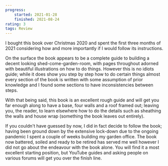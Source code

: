 ```yaml
---
progress:
    started: 2021-01-28
    finished: 2021-08-24
rating: 3
tags: Review
---
```


I bought this book over Christmas 2020 and spent the first three months of 2021 considering how and more importantly if I would follow its instructions.

On the surface the book appears to be a complete guide to building a decent looking shed-come-garden-room, with pages throughout adorned with beautiful illustrations on how to do things. However this is no idiots guide; while it does show you step by step how to do certain things almost every section of the book is written with some assumption of prior knowledge and I found some sections to have inconsistencies between steps.

With that being said, this book is an excellent rough guide and will get you far enough along to have a base, four walls and a roof framed out; leaving you, the reader, to learn elsewhere how to do the details such as sheathing the walls and house wrap (something the book leaves out entirely).

If you couldn't have guessed by now, I did in fact decide to follow the book; having been ground down by the extensive lock-down due to the ongoing pandemic I spent a couple of weeks building my garden office. The book now battered, soiled and ready to be retired has served me well however I did not go about the endeavour with the book alone. You will find it a most excellent starting position, but YouTube guides and asking people on various forums will get you over the finish line.